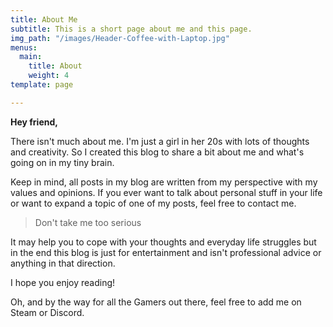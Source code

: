 ```yaml
---
title: About Me
subtitle: This is a short page about me and this page.
img_path: "/images/Header-Coffee-with-Laptop.jpg"
menus:
  main:
    title: About
    weight: 4
template: page

---
```

**Hey friend,**

There isn't much about me. I'm just a girl in her 20s with lots of thoughts and creativity. So I created this blog to share a bit about me and what's going on in my tiny brain.

Keep in mind, all posts in my blog are written from my perspective with my values and opinions. If you ever want to talk about personal stuff in your life or want to expand a topic of one of my posts, feel free to contact me.

> Don't take me too serious

It may help you to cope with your thoughts and everyday life struggles but in the end this blog is just for entertainment and isn't professional advice or anything in that direction.

I hope you enjoy reading!

Oh, and by the way for all the Gamers out there, feel free to add me on Steam or Discord.